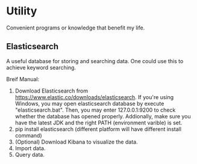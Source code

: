 # Utility
Convenient programs or knowledge that benefit my life.

## Elasticsearch
A useful database for storing and searching data. One could use this to achieve keyword searching.

Breif Manual:
1. Download Elasticsearch from https://www.elastic.co/downloads/elasticsearch.
 If you're using Windows, you may open elasticsearch database by execute "elasticsearch.bat". Then, you may enter 127.0.0.1:9200 to check whether the database has opened properly. Addionally, make sure you have the latest JDK and the right PATH (environment varible) is set.
2. pip install elasticsearch (different platform will have different install command)
3. (Optional) Download Kibana to visualize the data.
4. Import data.
5. Query data.
